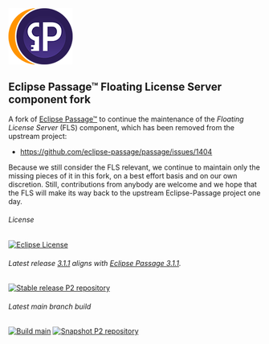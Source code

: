 <img src="https://github.com/eclipse-passage/passage-images/blob/master/images/org.eclipse.passage.loc.operator/png/icons/128.png"/>

## Eclipse Passage™ Floating License Server component fork

A fork of [Eclipse Passage™](https://github.com/eclipse-passage/passage) to continue the maintenance of the _Floating License Server_ (FLS) component, which has been removed from the upstream project:
- https://github.com/eclipse-passage/passage/issues/1404

Because we still consider the FLS relevant, we continue to maintain only the missing pieces of it in this fork, on a best effort basis and on our own discretion.
Still, contributions from anybody are welcome and we hope that the FLS will make its way back to the upstream Eclipse-Passage project one day.

###### License 
[![Eclipse License](https://img.shields.io/badge/License-EPL--2.0-thistle.svg)](https://github.com/eclipse/passage/blob/master/LICENSE) 

###### Latest release [3.1.1](https://github.com/iils-mbh/eclipse.passage.fls/releases/tag/3.1.1) aligns with [Eclipse Passage 3.1.1](https://github.com/eclipse-passage/passage/releases/tag/R3_1_1).
[![Stable release P2 repository](https://img.shields.io/badge/P2_Repository-v3.1.1-lightgreen.svg)](https://github.com/iils-mbh/eclipse.passage.fls/releases/download/v3.1.1/)

###### Latest main branch build

[![Build main](https://github.com/iils-mbh/eclipse.passage.fls/actions/workflows/build.yml/badge.svg)](https://github.com/iils-mbh/eclipse.passage.fls/actions/workflows/build.yml)
[![Snapshot P2 repository](https://img.shields.io/badge/P2_Repository-Latest_Snapshot-lightblue.svg)](https://github.com/iils-mbh/eclipse.passage.fls/releases/download/snapshot-latest/)

